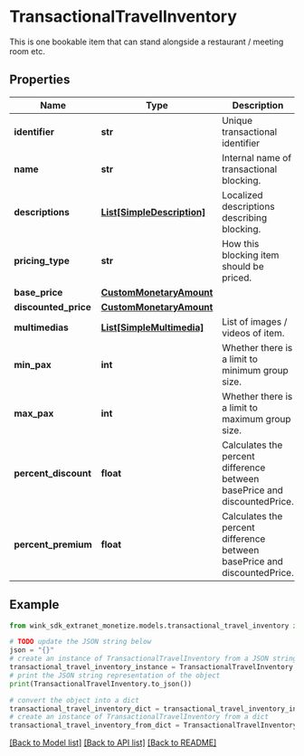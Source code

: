 # TransactionalTravelInventory

This is one bookable item that can stand alongside a restaurant / meeting room etc.

## Properties

Name | Type | Description | Notes
------------ | ------------- | ------------- | -------------
**identifier** | **str** | Unique transactional identifier | 
**name** | **str** | Internal name of transactional blocking. | 
**descriptions** | [**List[SimpleDescription]**](SimpleDescription.md) | Localized descriptions describing blocking. | 
**pricing_type** | **str** | How this blocking item should be priced. | 
**base_price** | [**CustomMonetaryAmount**](CustomMonetaryAmount.md) |  | 
**discounted_price** | [**CustomMonetaryAmount**](CustomMonetaryAmount.md) |  | 
**multimedias** | [**List[SimpleMultimedia]**](SimpleMultimedia.md) | List of images / videos of item. | [optional] 
**min_pax** | **int** | Whether there is a limit to minimum group size. | [optional] 
**max_pax** | **int** | Whether there is a limit to maximum group size. | [optional] 
**percent_discount** | **float** | Calculates the percent difference between basePrice and discountedPrice. | [optional] 
**percent_premium** | **float** | Calculates the percent difference between basePrice and discountedPrice. | [optional] 

## Example

```python
from wink_sdk_extranet_monetize.models.transactional_travel_inventory import TransactionalTravelInventory

# TODO update the JSON string below
json = "{}"
# create an instance of TransactionalTravelInventory from a JSON string
transactional_travel_inventory_instance = TransactionalTravelInventory.from_json(json)
# print the JSON string representation of the object
print(TransactionalTravelInventory.to_json())

# convert the object into a dict
transactional_travel_inventory_dict = transactional_travel_inventory_instance.to_dict()
# create an instance of TransactionalTravelInventory from a dict
transactional_travel_inventory_from_dict = TransactionalTravelInventory.from_dict(transactional_travel_inventory_dict)
```
[[Back to Model list]](../README.md#documentation-for-models) [[Back to API list]](../README.md#documentation-for-api-endpoints) [[Back to README]](../README.md)


